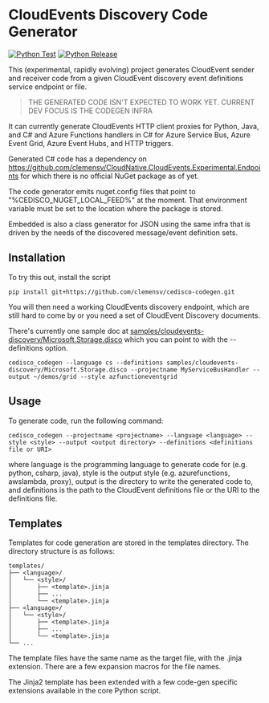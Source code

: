 # CloudEvents Discovery Code Generator

[![Python Test](https://github.com/clemensv/cedisco-codegen/actions/workflows/test.yml/badge.svg)](https://github.com/clemensv/cedisco-codegen/actions/workflows/test.yml)
[![Python Release](https://github.com/clemensv/cedisco-codegen/actions/workflows/build.yml/badge.svg)](https://github.com/clemensv/cedisco-codegen/actions/workflows/build.yml)


This (experimental, rapidly evolving) project generates CloudEvent sender and
receiver code from a given CloudEvent discovery event definitions service
endpoint or file.

> THE GENERATED CODE ISN'T EXPECTED TO WORK YET. CURRENT DEV FOCUS IS THE CODEGEN INFRA

It can currently generate CloudEvents HTTP client proxies for Python, Java, and
C# and Azure Functions handlers in C# for Azure Service Bus, Azure Event Grid,
Azure Event Hubs, and HTTP triggers.

Generated C# code has a dependency on
https://github.com/clemensv/CloudNative.CloudEvents.Experimental.Endpoints for which there is
no official NuGet package as of yet. 

The code generator emits nuget.config files
that point to "%CEDISCO_NUGET_LOCAL_FEED%" at the moment. That environment 
variable must be set to the location where the package is stored. 

Embedded is also a class generator for JSON using the same infra that is driven
by the needs of the discovered message/event definition sets. 

## Installation

To try this out, install the script

```
pip install git+https://github.com/clemensv/cedisco-codegen.git
```

You will then need a working CloudEvents discovery endpoint, which are still
hard to come by or you need a set of CloudEvent Discovery documents. 

There's currently one sample doc at
[samples/cloudevents-discovery/Microsoft.Storage.disco](samples/cloudevents-discovery/Microsoft.Storage.disco)
which you can point to with the --definitions option.

```
cedisco_codegen --language cs --definitions samples/cloudevents-discovery/Microsoft.Storage.disco --projectname MyServiceBusHandler --output ~/demos/grid --style azfunctioneventgrid
```

## Usage
To generate code, run the following command:

```
cedisco_codegen --projectname <projectname> --language <language> --style <style> --output <output directory> --definitions <definitions file or URI>
```

where language is the programming language to generate code for (e.g. python,
csharp, java), style is the output style (e.g. azurefunctions, awslambda,
proxy), output is the directory to write the generated code to, and definitions
is the path to the CloudEvent definitions file or the URI to the definitions
file.

## Templates

Templates for code generation are stored in the templates directory. The
directory structure is as follows:

```
templates/
├── <language>/
│   └── <style>/
│       ├── <template>.jinja
│       ├── ...
│       └── <template>.jinja
├── <language>/
│   └── <style>/
│       ├── <template>.jinja
│       ├── ...
│       └── <template>.jinja
└── ...
```

The template files have the same name as the target file, with the .jinja
extension. There are a few expansion macros for the file names.

The Jinja2 template has been extended with a few code-gen specific extensions
available in the core Python script.
